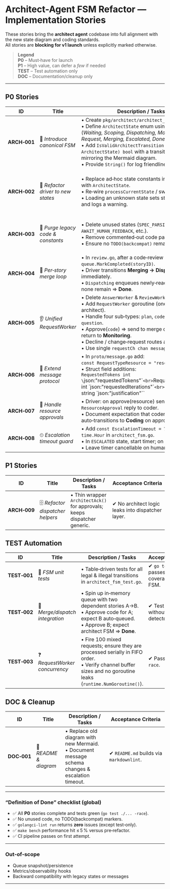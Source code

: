 
# Architect-Agent FSM Refactor — Implementation Stories

These stories bring the **architect agent** codebase into full alignment with the new state diagram and coding standards.  
All stories are **blocking for v1 launch** unless explicitly marked otherwise.

> **Legend**  
> **P0** – Must‑have for launch  
> **P1** – High value, can defer a *few* if needed  
> **TEST** – Test automation only  
> **DOC** – Documentation/cleanup only  

---

## P0 Stories

| ID | Title | Description / Tasks | Acceptance Criteria |
|----|-------|---------------------|---------------------|
| **ARCH‑001** | 💠 *Introduce canonical FSM* | • Create `pkg/architect/architect_fsm.go`<br>• Define `ArchitectState` enum using `iota` (*Waiting, Scoping, Dispatching, Monitoring, Request, Merging, Escalated, Done, Error*)<br>• Add `IsValidArchitectTransition(from, to ArchitectState) bool` with a transition map mirroring the Mermaid diagram.<br>• Provide `String()` for log friendliness. | ✔ File compiles and `go vet ./...` passes.<br>✔ Table‑driven unit test exhaustively checks legal + illegal transitions. |
| **ARCH‑002** | 🔄 *Refactor driver to new states* | • Replace ad‑hoc state constants in `driver.go` with `ArchitectState`.<br>• Re‑wire `processCurrentState` / switch branches.<br>• Loading an unknown state sets state to **Error** and logs a warning. | ✔ All compiler references to removed constants are gone.<br>✔ Driver can load, run, and complete the demo flow. |
| **ARCH‑003** | 🧹 *Purge legacy code & constants* | • Delete unused states (`SPEC_PARSING`, `AWAIT_HUMAN_FEEDBACK`, etc.).<br>• Remove commented‑out code paths.<br>• Ensure no `TODO(backcompat)` remains. | ✔ `go vet ./...` shows zero dead code.<br>✔ `git grep -n "SPEC_PARSING"` returns nothing. |
| **ARCH‑004** | 🔁 *Per‑story merge loop* | • In `review.go`, after a code‑review approval, call `queue.MarkCompleted(storyID)`.<br>• Driver transitions **Merging → Dispatching** immediately.<br>• `Dispatching` enqueues newly‑ready stories; if none remain ⇒ **Done**. | ✔ Integration test `TEST‑002` passes (see below). |
| **ARCH‑005** | 👂 *Unified RequestWorker* | • Delete `AnswerWorker` & `ReviewWorker`.<br>• Add `RequestWorker` goroutine (one per architect).<br>• Handle four sub‑types: `plan`, `code`, `resource`, `question`.<br>• Approve(`code`) ⇒ send to merge channel else return to **Monitoring**.<br>• Decline / change‑request routes as per FSM.<br>• Use single `requestCh chan message.Message`. | ✔ Concurrency model: one request processed at a time.<br>✔ Unit test simulates concurrent requests; order preserved. |
| **ARCH‑006** | 📜 *Extend message protocol* | • In `proto/message.go` add:<br>`const RequestTypeResource = "resource"`.<br>• Struct field additions:<br>`RequestedTokens int \`json:"requestedTokens"\``<br>`RequestedIterations int \`json:"requestedIterations"\``<br>`Justification string \`json:"justification"\`` | ✔ `make test` succeeds across repo.<br>✔ JSON tags use CamelCase. |
| **ARCH‑007** | 🔧 *Handle resource approvals* | • Driver: on approve(resource) send `ResourceApproval` reply to coder.<br>• Document expectation that coder auto‑transitions to **Coding** on approval. | ✔ Unit test mocks coder inbox and asserts approval message. |
| **ARCH‑008** | ⏲ *Escalation timeout guard* | • Add `const EscalationTimeout = 7 * 24 * time.Hour` in `architect_fsm.go`.<br>• In `ESCALATED` state, start timer; on expiry ⇒ **Error**.<br>• Leave timer cancellable on human reply. | ✔ Integration test waits < 100 ms using time stub; transition fires. |

## P1 Stories

| ID | Title | Description / Tasks | Acceptance Criteria |
|----|-------|---------------------|---------------------|
| **ARCH‑009** | 🗄 *Refactor dispatcher helpers* | • Thin wrapper `ArchitectAck()` for approvals; keeps dispatcher generic. | ✔ No architect logic leaks into dispatcher layer. |

## TEST Automation

| ID | Title | Description / Tasks | Acceptance Criteria |
|----|-------|---------------------|---------------------|
| **TEST‑001** | 🔬 *FSM unit tests* | • Table‑driven tests for all legal & illegal transitions in `architect_fsm_test.go`. | ✔ `go test ./...` passes; branch coverage ≥ 95 % for FSM. |
| **TEST‑002** | 🔄 *Merge/dispatch integration* | • Spin up in‑memory queue with two dependent stories A→B.<br>• Approve code for A; expect B auto‑queued.<br>• Approve B; expect architect FSM ⇒ **Done**. | ✔ Test passes without race detector complaints. |
| **TEST‑003** | ❓ *RequestWorker concurrency* | • Fire 100 mixed requests; ensure they are processed serially in FIFO order.<br>• Verify channel buffer sizes and no goroutine leaks (`runtime.NumGoroutine()`). | ✔ Passes with `-race`. |

## DOC & Cleanup

| ID | Title | Description / Tasks | Acceptance Criteria |
|----|-------|---------------------|---------------------|
| **DOC‑001** | 📝 *README & diagram* | • Replace old diagram with new Mermaid.<br>• Document message schema changes & escalation timeout. | ✔ `README.md` builds via `markdownlint`. |

---

### “Definition of Done” checklist (global)

- ✅ All **P0** stories complete and tests green (`go test ./... -race`).  
- ✅ No unused code, no TODO(backcompat) markers.  
- ✅ `golangci-lint run` returns **zero** issues (except test‑only).  
- ✅ `make bench` performance hit ≤ 5 % versus pre‑refactor.  
- ✅ CI pipeline passes on first attempt.

---

### Out‑of‑scope

* Queue snapshot/persistence  
* Metrics/observability hooks  
* Backward compatibility with legacy states or messages

---
